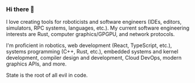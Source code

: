 ### Hi there 👋

I love creating tools for roboticists and software engineers (IDEs, editors, simulators, RPC systems, languages, etc.). My current software engineering interests are Rust, computer graphics/GPGPU, and network protocols.

I'm proficient in robotics, web development (React, TypeScript, etc.), systems programming (C++, Rust, etc.), embedded systems and kernel development, compiler design and development, Cloud DevOps, modern graphics APIs, and more.

State is the root of all evil in code.

<!--
**bmcdorman/bmcdorman** is a ✨ _special_ ✨ repository because its `README.md` (this file) appears on your GitHub profile.

Here are some ideas to get you started:

- 🔭 I’m currently working on ...
- 🌱 I’m currently learning ...
- 👯 I’m looking to collaborate on ...
- 🤔 I’m looking for help with ...
- 💬 Ask me about ...
- 📫 How to reach me: ...
- 😄 Pronouns: ...
- ⚡ Fun fact: ...
-->
